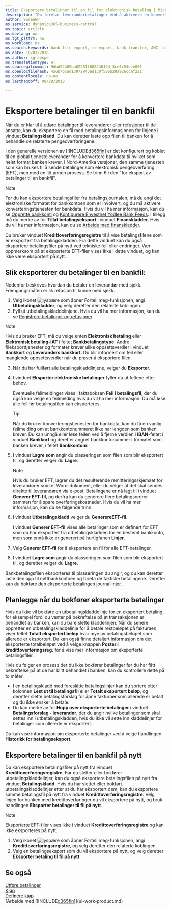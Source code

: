```yaml
---
title: Eksportere betalinger til en fil for elektronisk betaling | Microsoft dokumenter
description: "Du foretar leverandørbetalinger ved å aktivere en konverteringstjeneste for bankdata, eksportere en bankfil og laste opp filen til den elektroniske banken for å overføre midlene."
author: SorenGP
ms.service: dynamics365-business-central
ms.topic: article
ms.devlang: na
ms.tgt_pltfrm: na
ms.workload: na
ms.search.keywords: bank file export, re-export, bank transfer, AMC, bank data conversion service, funds transfer
ms.date: 10/01/2018
ms.author: sgroespe
ms.translationtype: HT
ms.sourcegitcommit: 9dbd92409ba02281f008246194f3ce0c53e4e001
ms.openlocfilehash: 456b7bcad13972943ad130f505b29a926ccaf221
ms.contentlocale: nb-no
ms.lasthandoff: 09/28/2018

---
```

# <a name="export-payments-to-a-bank-file"></a>Eksportere betalinger til en bankfil
Når du er klar til å utføre betalinger til leverandører eller refusjoner til de ansatte, kan du eksportere en fil med betalingsinformasjonen for linjene i vinduet **Betalingskladd**. Du kan deretter laste opp filen til banken for å behandle de relaterte pengeoverføringene.

I den generelle versjonen av [!INCLUDE[d365fin](includes/d365fin_md.md)] er det konfigurert og koblet til en global tjenesteleverandør for å konvertere bankdata til hvilket som helst format banken krever. I Nord-Amerika versjoner, den samme tjenesten som kan brukes til å sende betalinger som elektronisk pengeoverføring (EFT), men med en litt annen prosess. Se trinn 6 i den "for eksport av betalinger til en bankfil".    

> [!NOTE]  
>   Før du kan eksportere betalingsfiler fra betalingsjournalen, må du angi det elektroniske formatet for bankkontoen som er involvert, og du må aktivere konverteringstjenesten for bankdata. Hvis du vil ha mer informasjon, kan du se [Opprette bankkonti](bank-how-setup-bank-accounts.md) og [Konfigurere Envestnet Yodlee Bank Feeds](bank-how-setup-bank-data-conversion-service.md). I tillegg må du merke av for **Tillat betalingseksport** i vinduet **Finanskladder**. Hvis du vil ha mer informasjon, kan du se [Arbeide med finanskladder](ui-work-general-journals.md).  

Du bruker vinduet **Kredittoverføringsregistre** til å vise betalingsfilene som er eksportert fra betalingskladden. Fra dette vinduet kan du også eksportere betalingsfiler på nytt ved tekniske feil eller endringer. Vær oppmerksom på at eksporterte EFT-filer vises ikke i dette vinduet, og kan ikke være eksportert på nytt.  

## <a name="to-export-payments-to-a-bank-file"></a>Slik eksporterer du betalinger til en bankfil:
Nedenfor beskrives hvordan du betaler en leverandør med sjekk. Fremgangsmåten er lik refusjon til kunde med sjekk.

1. Velg ikonet ![lyspære som åpner Fortell meg-funksjonen](media/ui-search/search_small.png "Fortell hva du vil gjøre"), angi **Utbetalingskladder**, og velg deretter den relaterte koblingen.
2. Fyll ut utbetalingskladdelinjene. Hvis du vil ha mer informasjon, kan du se [Registrere betalinger og refusjoner](payables-how-post-payments-refunds.md).

> [!NOTE]  
>   Hvis du bruker EFT, må du velge enten **Elektronisk betaling** eller **Elektronisk betaling-IAT** i feltet **Bankbetalingstype**. Andre fileksporttjenester og formater krever ulike oppsettsverdier i vinduet **Bankkort** og **Leverandørs bankkort**. Du blir informert om feil eller manglende oppsettsverdier når du prøver å eksportere filen.

3. Når du har fullført alle betalingskladdlinjene, velger du **Eksporter**.
4. I vinduet **Eksporter elektroniske betalinger** fyller du ut feltene etter behov.

    Eventuelle feilmeldinger vises i faktaboksen **Feil i betalingsfil**, der du også kan velge en feilmelding hvis du vil ha mer informasjon. Du må løse alle feil før betalingsfilen kan eksporteres.

    > [!TIP]  
    >   Når du bruker konverteringstjenesten for bankdata, kan du få en vanlig feilmelding om at bankkontonummeret ikke har lengden som banken krever. Du kan unngå eller løse feilen ved å fjerne verdien i **IBAN**-feltet i vinduet **Bankkort** og deretter angi et bankkontonummer i formatet som banken krever, i feltet **Bankkontonr.**

5. I vinduet **Lagre som** angir du plasseringen som filen som blir eksportert til, og deretter velger du **Lagre**.

    > [!NOTE]  
    >   Hvis du bruker EFT, lagrer du det resulterende remitteringsskjemaet for leverandører som et Word-dokument, eller du velger at det skal sendes direkte til leverandøren via e-post. Betalingene er nå lagt til i vinduet **Generer EFT-fil**, og derfra kan du generere flere betalingsordrer sammen for å spare overføringskostnader. Hvis du vil ha mer informasjon, kan du se følgende trinn.
6. I vinduet **Utbetalingskladd** velger du **GenerereEFT-fil**.

    I vinduet **Generer EFT-fil** vises alle betalinger som er definert for EFT som du har eksportert fra utbetalingskladden for en bestemt bankkonto, men som ennå ikke er generert på hurtigfanen **Linjer**.
7. Velg **Generer EFT-fil** for å eksportere en fil for alle EFT-betalinger.
8. I vinduet **Lagre som** angir du plasseringen som filen som blir eksportert til, og deretter velger du **Lagre**.

Bankbetalingsfilen eksporteres til plasseringen du angir, og du kan deretter laste den opp til nettbankkontoen og foreta de faktiske betalingene. Deretter kan du bokføre den eksporterte betalingen journallinjer.

## <a name="to-plan-when-to-post-exported-payments"></a>Planlegge når du bokfører eksporterte betalinger
Hvis du ikke vil bokføre en utbetalingskladdelinje for en eksportert betaling, for eksempel fordi du venter på bekreftelse på at transaksjonen er behandlet av banken, kan du bare slette kladdelinjen. Når du senere oppretter en utbetalingskladdelinje for å betale restbeløpet på fakturaen, viser feltet **Totalt eksportert beløp** hvor mye av betalingsbeløpet som allerede er eksportert. Du kan også finne detaljert informasjon om det eksporterte totalbeløpet ved å velge knappen **Poster i kredittoverføringsreg.** for å vise mer informasjon om eksporterte betalingsfiler.

Hvis du følger en prosess der du ikke bokfører betalinger før du har fått bekreftelse på at de har blitt behandlet i banken, kan du kontrollere dette på to måter.

* I en betalingskladd med foreslåtte betalingslinjer kan du sortere etter kolonnen **Lest ut til betalingsfil** eller **Totalt eksportert beløp**, og deretter slette betalingsforslag for åpne fakturaer som allerede er betalt og du ikke ønsker å betale.
* Du kan merke av for **Hopp over eksporterte betalinger** i vinduet **Betalingsforslag - leverandør**, der du angir hvilke betalinger som skal settes inn i utbetalingskladden, hvis du ikke vil sette inn kladdelinjer for betalinger som allerede er eksportert.

Du kan vise informasjon om eksporterte betalinger ved å velge handlingen **Historikk for betalingseksport**.

## <a name="to-re-export-payments-to-a-bank-file"></a>Eksportere betalinger til en bankfil på nytt
Du kan eksportere betalingsfiler på nytt fra vinduet **Kredittoverføringsregistre**. Før du sletter eller bokfører utbetalingskladdelinjer, kan du også eksportere betalingsfilen på nytt fra vinduet **Betalingskladd**. Hvis du har slettet eller bokført utbetalingskladdelinjer etter at du har eksportert dem, kan du eksportere samme betalingsfil på nytt fra vinduet **Kredittoverføringsregistre**. Velg linjen for bunken med kredittoverføringer du vil eksportere på nytt, og bruk handlingen **Eksporter betalinger til fil på nytt**.

> [!NOTE]  
>   Eksporterte EFT-filer vises ikke i vinduet **Kredittoverføringsregistre** og kan ikke eksporteres på nytt.

1. Velg ikonet ![lyspære som åpner Fortell meg-funksjonen](media/ui-search/search_small.png "Fortell hva du vil gjøre"), angi **Kredittoverføringsregistre**, og velg deretter den relaterte koblingen.
2. Velg en betalingseksport som du vil eksportere på nytt, og velg deretter **Eksporter betaling til fil på nytt**.

## <a name="see-also"></a>Se også
[Utføre betalinger](payables-make-payments.md)  
[Kjøp](payables-manage-payables.md)  
[Definere kjøp](purchasing-setup-purchasing.md)  
[Arbeide med [!INCLUDE[d365fin](includes/d365fin_md.md)]](ui-work-product.md)

